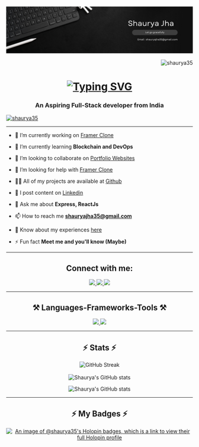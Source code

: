 ![logo](https://github.com/shaurya35/Shaurya35/blob/main/banner.png)

<p align="right"> <img src="https://komarev.com/ghpvc/?username=shaurya35&label=Profile%20views&color=0e75b6&style=flat" alt="shaurya35" /> </p>
<h1 align="center">
   <a href="https://git.io/typing-svg"><img src="https://readme-typing-svg.herokuapp.com?font=Righteous&weight=500&size=35&duration=4000&pause=0200&center=true&vCenter=true&random=false&width=500&height=70&lines=Hi+There!%F0%9F%91%8B;I'm+Shaurya;Full+Stack+Developer;Blockchain+Enthusiast;Open+Source+Contributor" alt="Typing SVG" /></a>
</h1>
<h3 align="center">An Aspiring Full-Stack developer from India</h3>

<p align="left"> <a href="https://www.shauryacodes.me/"><img src="https://github-profile-trophy.vercel.app/?username=shaurya35" alt="shaurya35" /></a> </p>
<hr/>

- 🔭 I’m currently working on [Framer Clone](https://github.com/shaurya35/Viewport-Framer-Clone)

- 🌱 I’m currently learning **Blockchain and DevOps**

- 👯 I’m looking to collaborate on [Portfolio Websites](https://github.com/shaurya35/shaurya35.github.io)

- 🤝 I’m looking for help with [Framer Clone](https://github.com/shaurya35/Viewport-Framer-Clone)

- 👨‍💻 All of my projects are available at [Github](https://github.com/shaurya35)

- 📝 I post content on [Linkedin](https://www.linkedin.com/in/shaurya--jha/)

- 💬 Ask me about **Express, ReactJs**

- 📫 How to reach me **shauryajha35@gmail.com**

- 📄 Know about my experiences [here](https://www.linkedin.com/in/shaurya--jha/)

- ⚡ Fun fact **Meet me and you'll know (Maybe)**
<hr/>

<h2 align="center">Connect with me:</h2>
<p align="center">
<div align="center"> 
  <a href="mailto:shauryajha35@gmail.com">
    <img src="https://img.shields.io/badge/Gmail-333333?style=for-the-badge&logo=gmail&logoColor=red" target="_blank" />
  </a>
  <a href="https://linkedin.com/in/shaurya--jha" target="_blank">
    <img src="https://img.shields.io/badge/LinkedIn-0077B5?style=for-the-badge&logo=linkedin&logoColor=white" target="_blank" />
  </a>
  <a href="https://www.shauryacodes.me/" target="_blank">
     <img src="https://img.shields.io/badge/Portfolio-FF5722?style=for-the-badge&logo=todoist&logoColor=white" target="_blank" /> <!-- sqlite, safari, google-chrome are other good icon options -->
  </a>
</div>
</p>
<hr/>

<h2 align="center">⚒️ Languages-Frameworks-Tools ⚒️</h2>
<p align="center">
  <a href="https://www.shauryacodes.me/" >
<!--      <img src="https://skillicons.dev/icons?i=html,css,javascript,jquery,tailwind,react,express,nodejs,django,mysql,next,vite" /> -->
<!--    <img src="https://skillicons.dev/icons?i=java,cpp,py,bash,git,github,gcp,figma,mongodb,redux,bootstrap,ts,postman,selenium" />  -->
    <!-- docker,graphql,kubernetes,redis,selenium --> 

<img src="https://skillicons.dev/icons?i=html,css,javascript,tailwind,react,next,nodejs,express,django,docker,bootstrap,ts,mongodb,postgres,prisma" />
<img src="https://skillicons.dev/icons?i=git,github,gitlab,gcp,mysql,java,cpp,py,bash,vite,npm,pnpm,figma,postman,selenium,firebase,bun" />

  </a>
</p>
<hr/>
<div align="center">
<h2 align="center">⚡ Stats ⚡</h2>

<div align=center>
<!--  <p><img align="center" src="https://github-readme-streak-stats.herokuapp.com/?user=shaurya35&theme=tokyonight" alt="shaurya35" /></p> -->
   
![GitHub Streak](https://streak-stats.demolab.com?user=shaurya35&theme=tokyonight&border_radius=9)
<br/>
<br/>
![Shaurya's GitHub stats](https://github-readme-stats.vercel.app/api/top-langs/?username=shaurya35&layout=donut&theme=tokyonight)

![Shaurya's GitHub stats](https://github-readme-stats.vercel.app/api?username=shaurya35&show_icons=true&theme=tokyonight)
</div>

<hr/>
<div align="center">
<h2 align="center">⚡ My Badges ⚡</h2>

[![An image of @shaurya35's Holopin badges, which is a link to view their full Holopin profile](https://holopin.me/shaurya35)](https://holopin.io/@shaurya35)


